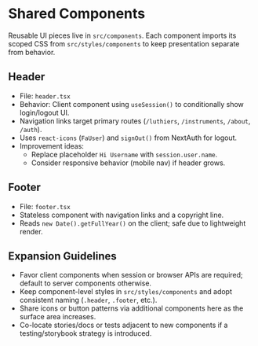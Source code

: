 # Shared Components

Reusable UI pieces live in `src/components`. Each component imports its scoped CSS from `src/styles/components` to keep presentation separate from behavior.

## Header
- File: `header.tsx`
- Behavior: Client component using `useSession()` to conditionally show login/logout UI.
- Navigation links target primary routes (`/luthiers`, `/instruments`, `/about`, `/auth`).
- Uses `react-icons` (`FaUser`) and `signOut()` from NextAuth for logout.
- Improvement ideas:
  - Replace placeholder `Hi Username` with `session.user.name`.
  - Consider responsive behavior (mobile nav) if header grows.

## Footer
- File: `footer.tsx`
- Stateless component with navigation links and a copyright line.
- Reads `new Date().getFullYear()` on the client; safe due to lightweight render.

## Expansion Guidelines
- Favor client components when session or browser APIs are required; default to server components otherwise.
- Keep component-level styles in `src/styles/components` and adopt consistent naming (`.header`, `.footer`, etc.).
- Share icons or button patterns via additional components here as the surface area increases.
- Co-locate stories/docs or tests adjacent to new components if a testing/storybook strategy is introduced.
